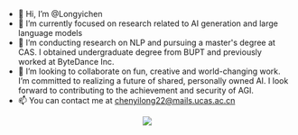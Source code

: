 - 👋 Hi, I’m @Longyichen
- 👀 I’m currently focused on research related to AI generation and large language models
- 🌱 I’m conducting research on NLP and pursuing a master's degree at CAS. I obtained undergraduate degree from BUPT and previously worked at ByteDance Inc.
- 💞️ I’m looking to collaborate on fun, creative and world-changing work. I’m committed to realizing a future of shared, personally owned AI. I look forward to contributing to the achievement and security of AGI.
- 📫 You can contact me at chenyilong22@mails.ucas.ac.cn

<p align="center">
  <img src="https://github-readme-stats.vercel.app/api?username=Longyichen&count_private=true&show_icons=true&theme=default" >
</p>
<!---
Longyichen/Longyichen is a ✨ special ✨ repository because its `README.md` (this file) appears on your GitHub profile.
You can click the Preview link to take a look at your changes.
--->
